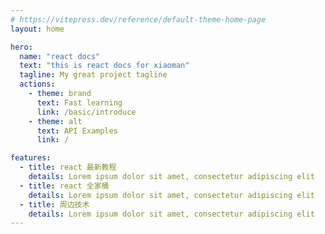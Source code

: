 ```yaml
---
# https://vitepress.dev/reference/default-theme-home-page
layout: home

hero:
  name: "react docs"
  text: "this is react docs for xiaoman"
  tagline: My great project tagline
  actions:
    - theme: brand
      text: Fast learning
      link: /basic/introduce
    - theme: alt
      text: API Examples
      link: /

features:
  - title: react 最新教程
    details: Lorem ipsum dolor sit amet, consectetur adipiscing elit
  - title: react 全家桶
    details: Lorem ipsum dolor sit amet, consectetur adipiscing elit
  - title: 周边技术
    details: Lorem ipsum dolor sit amet, consectetur adipiscing elit
---
```



